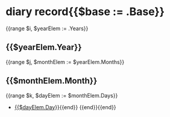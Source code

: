 # diary record{{$base := .Base}}
{{range $i, $yearElem := .Years}}
## {{$yearElem.Year}}
{{range $j, $monthElem := $yearElem.Months}}
## {{$monthElem.Month}}
{{range $k, $dayElem := $monthElem.Days}}
- [{{$dayElem.Day}}]({{$base}}/{{$dayElem.Path}}){{end}}
{{end}}{{end}}

